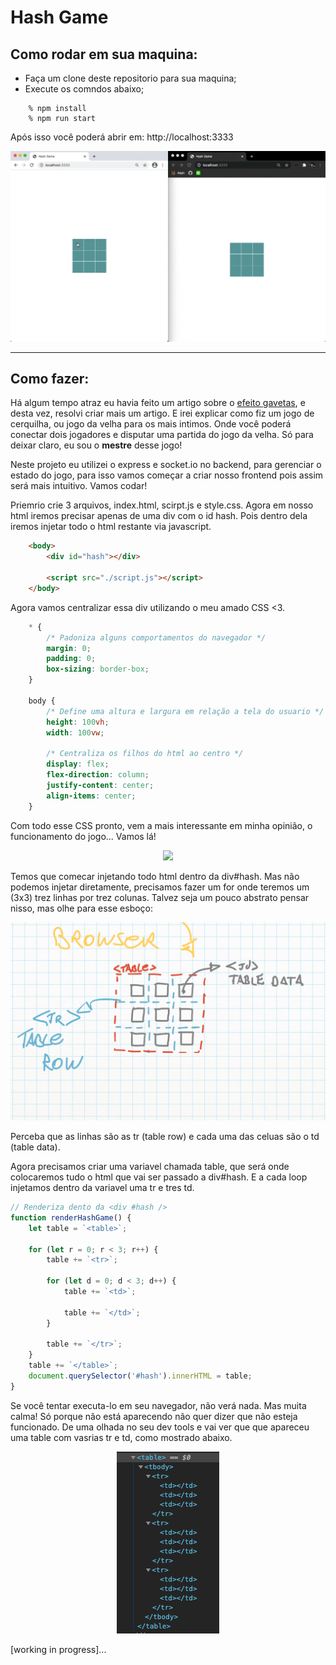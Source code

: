 # Hash Game

## Como rodar em sua maquina:

* Faça um clone deste repositorio para sua maquina;
* Execute os comndos abaixo;

```terminal
    % npm install 
    % npm run start    
```

Após isso você poderá abrir em: http://localhost:3333

<p align="center">
    <img src="./img/demo.gif">
</p>

---

## Como fazer:

Há algum tempo atraz eu havia feito um artigo sobre o [efeito gavetas](https://github.com/andre2l2/colors), e desta vez, resolvi criar mais um artigo. E irei explicar como fiz um jogo de cerquilha, ou jogo da velha para os mais intimos. Onde você poderá conectar dois jogadores e disputar uma partida do jogo da velha. Só para deixar claro, eu sou o __mestre__ desse jogo!

Neste projeto eu utilizei o express e socket.io no backend, para gerenciar o estado do jogo, para isso vamos começar a criar nosso frontend pois assim será mais intuitivo. Vamos codar!

Priemrio crie 3 arquivos, index.html, scirpt.js e style.css. Agora em nosso html iremos precisar apenas de uma div com o id hash. Pois dentro dela iremos injetar todo o html restante via javascript.

```html
    <body>
        <div id="hash"></div>

        <script src="./script.js"></script>
    </body>
```

Agora vamos centralizar essa div utilizando o meu amado CSS <3.

```CSS
    * { 
        /* Padoniza alguns comportamentos do navegador */
        margin: 0;
        padding: 0;
        box-sizing: border-box;
    }

    body {
        /* Define uma altura e largura em relação a tela do usuario */
        height: 100vh;
        width: 100vw;

        /* Centraliza os filhos do html ao centro */
        display: flex;
        flex-direction: column;
        justify-content: center;
        align-items: center;
    }
```

Com todo esse CSS pronto, vem a mais interessante em minha opinião, o funcionamento do jogo... Vamos lá!

<p align="center">
    <img src="https://i.pinimg.com/originals/c6/f1/3b/c6f13b01a53d7152d7f235838efe5a09.gif">
</p>

Temos que comecar injetando todo html dentro da div#hash. Mas não podemos injetar diretamente, precisamos fazer um for onde teremos um (3x3) trez linhas por trez colunas. Talvez seja um pouco abstrato pensar nisso, mas olhe para esse esboço:

<p align="center">
    <img src="./img/hashGame.jpg">
</p>

Perceba que as linhas são as tr (table row) e cada uma das celuas são o td (table data). 

Agora precisamos criar uma variavel chamada table, que será onde colocaremos tudo o html que vai ser passado a div#hash. E a cada loop injetamos dentro da variavel uma tr e tres td.

```javascript
// Renderiza dento da <div #hash />
function renderHashGame() {
    let table = `<table>`;

    for (let r = 0; r < 3; r++) {
        table += `<tr>`;

        for (let d = 0; d < 3; d++) {
            table += `<td>`;

            table += `</td>`;
        }

        table += `</tr>`;
    }
    table += `</table>`;
    document.querySelector('#hash').innerHTML = table;
}
```

Se você tentar executa-lo em seu navegador, não verá nada. Mas muita calma! Só porque não está aparecendo não quer dizer que não esteja funcionado.
De uma olhada no seu dev tools e vai ver que que apareceu uma table com vasrias tr e td, como mostrado abaixo.

<p align="center">
    <img src="./img/devtools.png">
</p>

[working in progress]...